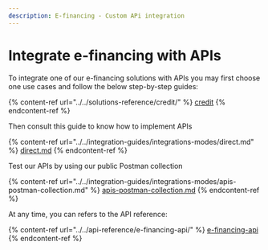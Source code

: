 ```yaml
---
description: E-financing - Custom APi integration
---
```


# Integrate e-financing with APIs

To integrate one of our e-financing solutions with APIs you may first choose one use cases and follow the below step-by-step guides:  &#x20;

{% content-ref url="../../solutions-reference/credit/" %}
[credit](../../solutions-reference/credit/)
{% endcontent-ref %}

Then consult this guide to know how to implement APIs

{% content-ref url="../../integration-guides/integrations-modes/direct.md" %}
[direct.md](../../integration-guides/integrations-modes/direct.md)
{% endcontent-ref %}

Test our APIs by using our public Postman collection

{% content-ref url="../../integration-guides/integrations-modes/apis-postman-collection.md" %}
[apis-postman-collection.md](../../integration-guides/integrations-modes/apis-postman-collection.md)
{% endcontent-ref %}

At any time, you can refers to the API reference:&#x20;

{% content-ref url="../../api-reference/e-financing-api/" %}
[e-financing-api](../../api-reference/e-financing-api/)
{% endcontent-ref %}
